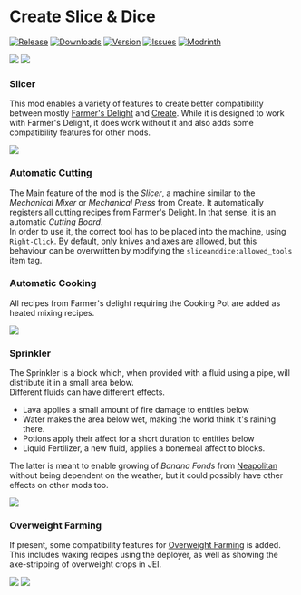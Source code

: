 [FARMERS_DELIGHT]: https://www.curseforge.com/minecraft/mc-mods/farmers-delight
[KOTLIN_FORGE_FORGE]: https://www.curseforge.com/minecraft/mc-mods/kotlin-for-forge
[CREATE]: https://www.curseforge.com/minecraft/mc-mods/create
[OVERWEIGHT_FARMING]: https://www.curseforge.com/minecraft/mc-mods/overweight-farming
[NEAPOLITAN]: https://www.curseforge.com/minecraft/mc-mods/neapolitan
[DOWNLOAD]: https://www.curseforge.com/minecraft/mc-mods/slice-and-dice/files
[CURSEFORGE]: https://www.curseforge.com/minecraft/mc-mods/slice-and-dice
[MODRINTH]: https://modrinth.com/mod/slice-and-dice
[ISSUES]: https://github.com/PssbleTrngle/SliceAndDice/issues

<!-- modrinth_exclude.start -->
# Create Slice &  Dice
[![Release](https://img.shields.io/github/v/release/PssbleTrngle/SliceAndDice?label=Version&sort=semver)][DOWNLOAD]
[![Downloads](http://cf.way2muchnoise.eu/full_659674_downloads.svg)][CURSEFORGE]
[![Version](http://cf.way2muchnoise.eu/versions/659674.svg)][DOWNLOAD]
[![Issues](https://img.shields.io/github/issues/PssbleTrngle/SliceAndDice?label=Issues)][ISSUES]
[![Modrinth](https://img.shields.io/modrinth/dt/GmjmRQ0A?color=green&logo=modrinth&logoColor=green)][MODRINTH]
<!-- modrinth_exclude.end -->

[![](https://img.shields.io/badge/REQUIRES%20KOTLIN%20FOR%20FORGE-blue?logo=curseforge&labelColor=gray&style=for-the-badge)][KOTLIN_FORGE_FORGE]
[![](https://img.shields.io/badge/REQUIRES%20CREATE-gold?logo=curseforge&labelColor=gray&style=for-the-badge)][CREATE]

### Slicer

This mod enables a variety of features to create better compatibility between mostly [Farmer's Delight][FARMERS_DELIGHT] and [Create][CREATE].
While it is designed to work with Farmer's Delight, it does work without it and also adds some compatibility features for other mods.

![](https://raw.githubusercontent.com/PssbleTrngle/SliceAndDice/1.18.x/screenshots/slicer.png)

### Automatic Cutting

The Main feature of the mod is the _Slicer_, a machine similar to the _Mechanical Mixer_ or _Mechanical Press_ from Create.
It automatically registers all cutting recipes from Farmer's Delight. In that sense, it is an automatic _Cutting Board_.  
In order to use it, the correct tool has to be placed into the machine, using `Right-Click`. 
By default, only knives and axes are allowed, but this behaviour can be overwritten by modifying the `sliceanddice:allowed_tools` item tag.

### Automatic Cooking

All recipes from Farmer's delight requiring the Cooking Pot are added as heated mixing recipes.

![](https://raw.githubusercontent.com/PssbleTrngle/SliceAndDice/1.18.x/screenshots/cooking.png)

### Sprinkler

The Sprinkler is a block which, when provided with a fluid using a pipe, will distribute it in a small area below.  
Different fluids can have different effects.

- Lava applies a small amount of fire damage to entities below 
- Water makes the area below wet, making the world think it's raining there.
- Potions apply their affect for a short duration to entities below
- Liquid Fertilizer, a new fluid, applies a bonemeal affect to blocks.

The latter is meant to enable growing of _Banana Fonds_ from [Neapolitan][NEAPOLITAN] without being dependent on the weather, but it could possibly have other effects on other mods too.

![](https://raw.githubusercontent.com/PssbleTrngle/SliceAndDice/1.18.x/screenshots/sprinkler.png)

### Overweight Farming

If present, some compatibility features for [Overweight Farming][OVERWEIGHT_FARMING] is added.  
This includes waxing recipes using the deployer, 
as well as showing the axe-stripping of overweight crops in JEI.

![](https://raw.githubusercontent.com/PssbleTrngle/SliceAndDice/1.18.x/screenshots/strip.png)
![](https://raw.githubusercontent.com/PssbleTrngle/SliceAndDice/1.18.x/screenshots/wax.png)
